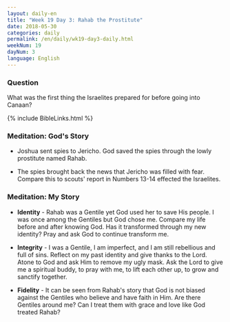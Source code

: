 ```yaml
---
layout: daily-en
title: "Week 19 Day 3: Rahab the Prostitute"
date: 2018-05-30
categories: daily
permalink: /en/daily/wk19-day3-daily.html
weekNum: 19
dayNum: 3
language: English
---
```

### Question     
What was the first thing the Israelites prepared for before going into Canaan?

{% include BibleLinks.html %} 

### Meditation: God's Story   
+ Joshua sent spies to Jericho. God saved the spies through the lowly prostitute named Rahab. 

+ The spies brought back the news that Jericho was filled with fear. Compare this to scouts' report in Numbers 13-14 effected the Israelites. 

### Meditation: My Story   
+ **Identity** - Rahab was a Gentile yet God used her to save His people. I was once among the Gentiles but God chose me. Compare my life before and after knowing God. Has it transformed through my new identity? Pray and ask God to continue transform me. 

+ **Integrity** - I was a Gentile, I am imperfect, and I am still rebellious and full of sins. Reflect on my past identity and give thanks to the Lord. Atone to God and ask Him to remove my ugly mask. Ask the Lord to give me a spiritual buddy, to pray with me, to lift each other up, to grow and sanctify together. 

+ **Fidelity** - It can be seen from Rahab's story that God is not biased against the Gentiles who believe and have faith in Him. Are there Gentiles around me? Can I treat them with grace and love like God treated Rahab? 

